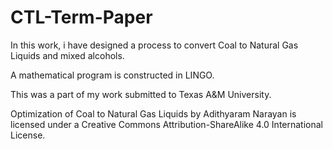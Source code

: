 CTL-Term-Paper
==============
In this work, i have designed a process to convert Coal to Natural Gas Liquids and mixed alcohols. 

A mathematical program is constructed in LINGO.

This was a part of my work submitted to Texas A&M University.


Optimization of Coal to Natural Gas Liquids by Adithyaram Narayan is licensed under a Creative Commons Attribution-ShareAlike 4.0 International License.
